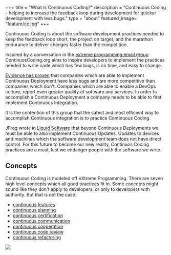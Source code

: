 +++
title = "What is Continuous Coding?"
description = "Continuous Coding - helping to increase the feedback loop during development for quicker development with less bugs."
type = "about"
featured_image=  "feature/cc.jpg"
+++

Continuous Coding is about the software development practices needed to keep the feedback loop short, the project on target, and the marathon endurance to deliver changes faster than the competition.

Inspired by a conversation in the [extreme programming email group](https://groups.io/g/extremeprogramming/message/160439) ContinuosCoding.org aims to inspire developers to implement the practices needed to write code which has few bugs, is on time, and easy to change.

[Evidence has proven](https://www.devops-research.com) that companies which are able to implement Continuous Deployment have less bugs and are more competitive than companies which don't. Companies which are able to enable a DevOps culture, report even greater quality of software and services.  In order to accomplish a Continuous Deployment a company needs to be able to first implement Continuous Integration.

It is the contention of this group that the safest and most efficient way to accomplish Continuous integration is to practice Continuous Coding.

JFrog wrote in [Liquid Software](https://www.liquidsoftware.com) that beyond Continuous Deployments we must be able to also implement Continuous Updates. Updates to devices and machines which the software development team does not have direct control. For this future to become our new reality, Continuos Coding practices are a must, lest we endanger people with the software we write.

## Concepts
Continuous Coding is modeled off eXtreme Programming. 
There are seven high level concepts which all good practices fit in.
Some concepts might sound like they don't apply to developers, or only to developers with authority. But that is not the case.

- [continuous features](/posts/continuous-features/)
- [continuous planning](/posts/continuous-planning/)
- [continuous certification](/posts/continuous-certification/)
- [continuous communication](/posts/continuous-communication/)
- [continuous cooperation](/posts/continuous-cooperation/)
- [continuous code review](/posts/continuous-code-review/)
- [continuous refactoring](/posts/continuous-refactoring/)

![](/images/feature/cc.jpg)

